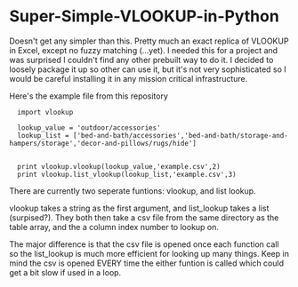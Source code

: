 # Super-Simple-VLOOKUP-in-Python


Doesn't get any simpler than this. Pretty much an exact replica of VLOOKUP in Excel, except no fuzzy matching (...yet). I needed this for a project and was surprised I couldn't find any other prebuilt way to do it. I decided to loosely package it up so other can use it, but it's not very sophisticated so I would be careful installing it in any mission critical infrastructure.

Here's the example file from this repository

      import vlookup
      
      lookup_value = 'outdoor/accessories'
      lookup_list = ['bed-and-bath/accessories','bed-and-bath/storage-and-hampers/storage','decor-and-pillows/rugs/hide']
      
      
      print vlookup.vlookup(lookup_value,'example.csv',2)
      print vlookup.list_vlookup(lookup_list,'example.csv',3)
      
There are currently two seperate funtions: vlookup, and list lookup.

vlookup takes a string as the first argument, and list_lookup takes a list (surpised?). They both then take a csv file from the same directory as the table array, and the a column index number to lookup on.

The major difference is that the csv file is opened once each function call so the list_lookup is much more efficient for looking up many things. Keep in mind the csv is opened EVERY time the either funtion is called which could get a bit slow if used in a loop.



